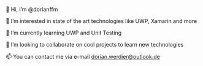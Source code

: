 👋 Hi, I’m @dorianffm

👀 I’m interested in state of the art technologies like UWP, Xamarin and more

🌱 I’m currently learning UWP and Unit Testing

💞️ I’m looking to collaborate on cool projects to learn new technologies

📫 You can contact me via e-mail dorian.werdier@outlook.de

<!---
dorianffm/dorianffm is a ✨ special ✨ repository because its `README.md` (this file) appears on your GitHub profile.
You can click the Preview link to take a look at your changes.
--->
